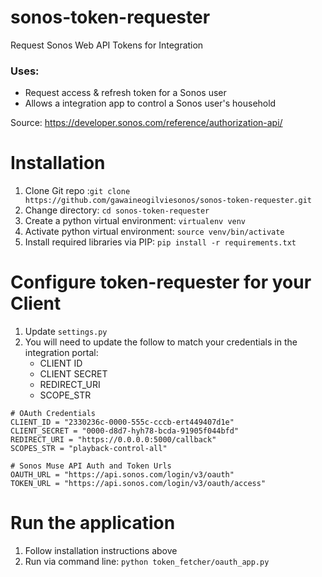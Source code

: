 # sonos-token-requester
Request Sonos Web API Tokens for Integration
### Uses:
- Request access & refresh token for a Sonos user
- Allows a integration app to control a Sonos user's household

Source: https://developer.sonos.com/reference/authorization-api/

# Installation
1. Clone Git repo :`git clone https://github.com/gawaineogilviesonos/sonos-token-requester.git`
2. Change directory: `cd sonos-token-requester`
3. Create a python virtual environment: `virtualenv venv`
4. Activate python virtual environment: `source venv/bin/activate`
5. Install required libraries via PIP: `pip install -r requirements.txt`

# Configure token-requester for your Client
1. Update `settings.py`
2. You will need to update the follow to match your credentials in the integration portal:
    - CLIENT ID
    - CLIENT SECRET
    - REDIRECT_URI
    - SCOPE_STR
```
# OAuth Credentials
CLIENT_ID = "2330236c-0000-555c-cccb-ert449407d1e"
CLIENT_SECRET = "0000-d8d7-hyh78-bcda-91905f044bfd"
REDIRECT_URI = "https://0.0.0.0:5000/callback"
SCOPES_STR = "playback-control-all"

# Sonos Muse API Auth and Token Urls
OAUTH_URL = "https://api.sonos.com/login/v3/oauth"
TOKEN_URL = "https://api.sonos.com/login/v3/oauth/access"
```

# Run the application
1. Follow installation instructions above
2. Run via command line: `python token_fetcher/oauth_app.py`

